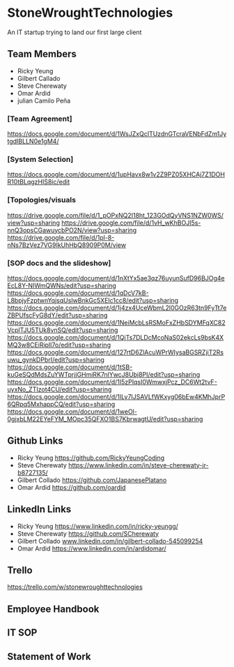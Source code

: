 # StoneWroughtTechnologies
An IT startup trying to land our first large client

## Team Members
* Ricky Yeung 
* Gilbert Callado 
* Steve Cherewaty 
* Omar Ardid
* julian Camilo Peña
  
### [Team Agreement]
https://docs.google.com/document/d/1WsJZxQcITUzdnGTcraVENbFdZm1JytgdIBLLN0e1gM4/
### [System Selection]
https://docs.google.com/document/d/1upHavx8w1v2Z9PZ05XHCAj7Z1DOHR10tBLqgzHIS8ic/edit
### [Topologies/visuals
https://drive.google.com/file/d/1_pOPxNQ2I18ht_123GOdQyVNS1NZW0WS/view?usp=sharing
https://drive.google.com/file/d/1vH_wKhBOJI5s-nnQ3opsCGawuycbPO2N/view?usp=sharing
https://drive.google.com/file/d/1pl-8-nNs7BzVez7VG9IkUhHbQ8909P0M/view
### [SOP docs and the slideshow]
https://docs.google.com/document/d/1nXtYx5ae3qz76uyunSufD96BJOg4eEcL8Y-NIWmQWNs/edit?usp=sharing
https://docs.google.com/document/d/1qDcV7kB-L8bpjyFzptwnYqjsqUsIwBnkGc5XElc1cc8/edit?usp=sharing
https://docs.google.com/document/d/1j4zx4UceWbmL2l0GOzR63tn9FyTt7eZBPUfscFyG8dY/edit?usp=sharing
https://docs.google.com/document/d/1NeiMcbLsRSMoFxZHbSDYMFqXC82VcplTJU5TUk8vnSQ/edit?usp=sharing
https://docs.google.com/document/d/1QjTs7DLDcMcoNaS02ekcLs9bsK4XMQ3w8CEiRiplI7o/edit?usp=sharing
https://docs.google.com/document/d/127rtD6ZlAcuWPrWIysaBGSRZjiT2Rsuwu_gynkDPbrI/edit?usp=sharing
https://docs.google.com/document/d/1tSB-kuGeSQdMdsZuYWTprjjGHmiRK7nlYwcJ8Ubj8PI/edit?usp=sharing
https://docs.google.com/document/d/1I5zPIqsI0WmwxjPcz_DC6Wt2tvF-uyxNo_ZTIzot4CU/edit?usp=sharing
https://docs.google.com/document/d/1ILy7IJSAVLfWKxyg06bEw4KMhJprP6QRpq5MxhappCQ/edit?usp=sharing
https://docs.google.com/document/d/1weOl-0gjxbLM22EYeFYM_MOpc35QFXO1BS7KbrwagtU/edit?usp=sharing

## Github Links 
* Ricky Yeung https://github.com/RickyYeungCoding 
* Steve Cherewaty https://www.linkedin.com/in/steve-cherewaty-jr-b8727135/
* Gilbert Collado https://github.com/JapanesePlatano
* Omar Ardid https://github.com/oardid

## LinkedIn Links 
* Ricky Yeung https://www.linkedin.com/in/ricky-yeungg/
* Steve Cherewaty https://github.com/SCherewaty
* Gilbert Collado www.linkedin.com/in/gilbert-collado-545099254
* Omar Ardid https://www.linkedin.com/in/ardidomar/

## Trello
https://trello.com/w/stonewroughttechnologies

## Employee Handbook

## IT SOP

## Statement of Work

